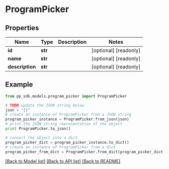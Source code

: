 # ProgramPicker


## Properties
Name | Type | Description | Notes
------------ | ------------- | ------------- | -------------
**id** | **str** |  | [optional] [readonly] 
**name** | **str** |  | [optional] [readonly] 
**description** | **str** |  | [optional] [readonly] 

## Example

```python
from pp_sdk.models.program_picker import ProgramPicker

# TODO update the JSON string below
json = "{}"
# create an instance of ProgramPicker from a JSON string
program_picker_instance = ProgramPicker.from_json(json)
# print the JSON string representation of the object
print ProgramPicker.to_json()

# convert the object into a dict
program_picker_dict = program_picker_instance.to_dict()
# create an instance of ProgramPicker from a dict
program_picker_from_dict = ProgramPicker.from_dict(program_picker_dict)
```
[[Back to Model list]](../README.md#documentation-for-models) [[Back to API list]](../README.md#documentation-for-api-endpoints) [[Back to README]](../README.md)


